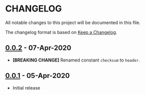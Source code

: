 # CHANGELOG
All notable changes to this project will be documented in this file.

The changelog format is based on [Keep a Changelog](https://keepachangelog.com/en/1.0.0/).

## [0.0.2] - 07-Apr-2020

- **[BREAKING CHANGE]** Renamed constant `checksum` to `header`.

## [0.0.1] - 05-Apr-2020

- Initial release

[0.0.2]: https://github.com/SphaeraFintech/Apostille/compare/0.0.1...0.0.2
[0.0.1]: https://github.com/SphaeraFintech/Apostille/releases/tag/0.0.1